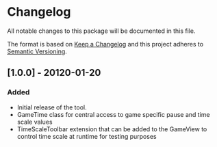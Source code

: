 # Changelog
All notable changes to this package will be documented in this file.

The format is based on [Keep a Changelog](http://keepachangelog.com/en/1.0.0/)
and this project adheres to [Semantic Versioning](http://semver.org/spec/v2.0.0.html).

## [1.0.0] - 20120-01-20
### Added
- Initial release of the tool.
- GameTime class for central access to game specific pause and time scale values
- TimeScaleToolbar extension that can be added to the GameView to control time scale at runtime for testing purposes